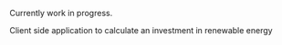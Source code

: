 Currently work in progress. 


Client side application to calculate an investment in renewable energy
